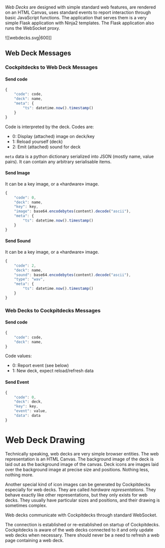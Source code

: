 

*Web Decks* are designed with simple standard web features, are rendered on an HTML Canvas, uses standard events to report interaction through basic JavaScript functions.
The application that serves them is a very simple Flask application with Ninja2 templates. The Flask application also runs the WebSocket proxy.

![[webdecks.svg|600]]

## Web Deck Messages

### Cockpitdecks to Web Deck Messages

#### Send code

```js
{
    "code": code,
    "deck": name,
    "meta": {
        "ts": datetime.now().timestamp()
    }
}
```

Code is interpreted by the deck. Codes are:

- 0: Display (attached) image on deck/key
- 1: Reload yourself (deck)
- 2: Emit (attached) sound for deck

`meta` data is a python dictionary serialized into JSON (mostly name, value pairs). It can contain any arbitrary serialisable items.

#### Send Image

It can be a key image, or a «hardware» image.

```js
{
    "code": 0,
    "deck": name,
    "key": key,
    "image": base64.encodebytes(content).decode("ascii"),
    "meta": {
        "ts": datetime.now().timestamp()
    }
}
```

#### Send Sound

It can be a key image, or a «hardware» image.

```js
{
    "code": 2,
    "deck": name,
    "sound": base64.encodebytes(content).decode("ascii"),
    "type": "wav",
    "meta": {
        "ts": datetime.now().timestamp()
    }
}
```

### Web Decks to Cockpitdecks Messages

#### Send code

```js
{
    "code": code,
    "deck": name,
}
```

Code values:

- 0: Report event (see below)
- 1: New deck, expect reload/refresh data

#### Send Event

```js
{
	"code": 0,
	"deck": deck,
	"key": key,
	"event": value,
	"data": data
}
```

# Web Deck Drawing

Technically speaking, web decks are very simple browser entities. The web representation is an HTML Canvas. The background image of the deck is laid out as the background image of the canvas. Deck icons are images laid over the background image at precise size and positions. Nothing less, nothing more.

Another special kind of icon images can be generated by Cockpitdecks especially for web decks. They are called *hardware representations*. They behave exactly like other representations, but they only exists for web decks. They usually have particular sizes and positions, and their drawing is sometimes complex.

Web decks communicate with Cockpitdecks through standard WebSocket.

The connection is established or re-established on startup of Cockpitdecks. Cockpitdecks is aware of the web decks connected to it and only update web decks when necessary. There should never be a need to refresh a web page containing a web deck.
